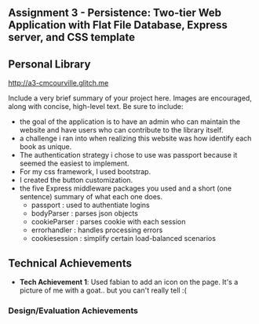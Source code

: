 Assignment 3 - Persistence: Two-tier Web Application with Flat File Database, Express server, and CSS template
---
## Personal Library

http://a3-cmcourville.glitch.me

Include a very brief summary of your project here. Images are encouraged, along with concise, high-level text. Be sure to include:

- the goal of the application is to have an admin who can maintain the website and have users who can contribute to the library itself. 
- a challenge i ran into when realizing this website was how identify each book as unique. 
- The authentication strategy i chose to use was passport because it seemed the easiest to implement. 
- For my css framework, I used bootstrap.
- I created the button customization. 
- the five Express middleware packages you used and a short (one sentence) summary of what each one does.
    - passport : used to authentiate logins
    - bodyParser : parses json objects
    - cookieParser : parses cookie with each session
    - errorhandler : handles processing errors 
    - cookiesession : simplify certain load-balanced scenarios
## Technical Achievements
- **Tech Achievement 1**: Used fabian to add an icon on the page. It's a picture of me with a goat.. but you can't really tell :(  

### Design/Evaluation Achievements
